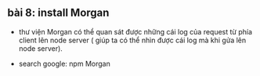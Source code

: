 ## bài 8: install Morgan
- thư viện Morgan có thể quan sát được những cái log của request từ phía client lên node server ( giúp ta có thể nhìn được cái log mà khi gửa lên node server).

- search google: npm Morgan